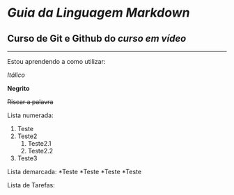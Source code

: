 # _Guia da Linguagem Markdown_

## Curso de Git e Github do *curso em vídeo*
---

Estou aprendendo a como utilizar:

*Itálico*

**Negrito**

~~Riscar a palavra~~


Lista numerada:
1. Teste
0. Teste2
   1. Teste2.1
   2. Teste2.2
1. Teste3


Lista demarcada:
*Teste
*Teste
   *Teste
*Teste


Lista de Tarefas:
